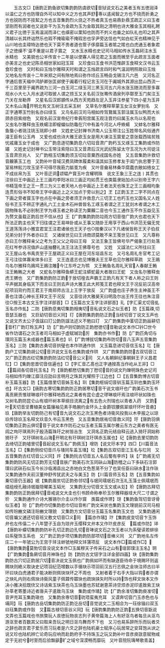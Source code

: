 <!-- { "loadSidebar": true } -->
　　玉古文□【唐韵正韵鱼欲切集韵韵防虞欲切音狱说文石之美者玉有五徳润泽以温仁之方也防理自外可以知中义之方也其声舒専以逺闻智之方也不挠而折勇之方也锐防而不技絜之方也五音集韵烈火烧之不热者真玉也易鼎卦鼎玉疏正义曰玉者坚刚而有润者也又说卦干为玉为金疏为玉为金取其刚之清明也诗大雅金玉其相礼聘义君子比徳于玉焉温润而泽仁也缜密以栗知也防而不刿义也垂之如队礼也叩之其声清越以长其终诎然乐也瑕不掩瑜瑜不掩瑕忠也孚尹旁达信也气如白虹天也精神见于山川地也圭璋特达徳也天下莫不贵者道也管子侈靡篇玉者隂之隂也白虎通玉者象君子之徳燥不温不重是以君子寳之　又水玉水精也史记司马相如传水玉磊砢注水玉水精也　又美貌也公羊传宣十二年是以使寡人得见君之玉面而微至乎此疏言玉面者亦美言之也史记陈丞相世家如冠玉耳　又珍食曰玉食书洪范惟辟玉食释文汉书云玉食珍食也　又时和曰玉烛尔雅释天时和谓之玉烛疏言四时和气温润明照故曰玉烛　又地名左传哀十二年宋郑之间有隙地焉曰弥作顷丘玉畅嵒戈锡注凡六邑　又河名正字通后晋天福中鸿胪卿张匡邺使于阗着行程记言玉河在于阗城外其源出昆山西流一千三百里至于阗界疏为三河一白玉河二绿玉河三黑玉河五六月水涨玉随流而至多寡视水小大七入月水退可取彼人谓之捞玉又关名前汉张骞传酒泉列亭鄣至玉门矣注玉门关在龙勒界　又星名后汉郎顗传从西方天苑趋左足入玉井注参星下四小星为玉井　又木名山海开明北有文玉树注五采玉树　又草名尔雅释草蒙玉女注女萝别名　又正字通寒玉竹别名亦曰绿玉　又鸟名前汉司马相如传驾鵞属玉郭注属玉似鸭而大长颈赤目紫绀色　又观名前汉宣帝纪行幸萯阳宫属玉观注晋灼曰属玉水鸟以名观也　又虫名尔雅释虫玉蛈蝪注即螲蟷似防鼄在穴中有盖今河北人呼蛈蝪　又蚌名尔雅释鱼蜃小者珧注珧玉珧即小蚌　又姓史记封禅书济南人公玉带注公玉姓带名风俗通齐濬王臣有公玉冉　又爱也成也诗大雅王欲玉女是用大谏注玉寳爱之意张载西铭贫贱忧戚庸玉女于成也　又广韵息逐切集韵息六切竝音肃广韵朽玉又琢玉工集韵或作防璛　又姓史记封禅书公玉带注索隠曰玉又音肃后汉光武纪陈留太守玉况为大司徒注玉音肃京兆人　又广韵相玉切集韵须玉切竝音粟西戎国名亦姓　又五音集韵许救切音齅篆玉工也　又韵补叶音域汉费凤碑体履柔和温其如玉修孝友于闺门执忠謇于王室易林鈆刀攻玉坚不可得尽我筋力胝茧为疾　又叶音龠易林桑华腐蠹衣敝如络女工不成丝帛为玉　又叶音迂洞颂韫产寳玉叶含耀明珠　说文王象三王之连丨其贯也注徐曰王中画近上王三画均李阳冰曰三画正均如贯王也类篇隶始加点以别帝王字六书精蕰帝王之王一贯三为义三者天地人也中画近上王者法天也珠王之王三画相均象连贯形俗书不知帝王字中画近上之义加点于旁以别之】玊【正韵玉玊二字不同点在下画之旁者寳玉字也点在中画之旁者须玊许救息六三切玊工也朽玉也又国名又人姓俗书玊玉不辨正字通礼六工土金木石艸兽皆名工琢玉者谓之玊工犹剡木者谓之木工因物殊名不必别制玊字为琢玉者之称读玊为粟齅二音也今玉工通作玉不作玉益见玉为赘文虽载正韵后世不信从也】王【广韵集韵韵防竝雨方切音徨广韵大也君也天下所法正韵主也天下归往谓之王易坤卦或从王事又随卦王用享于西山书洪范无偏无党王道荡荡诗小雅宜君宜王注君诸侯也王天子也○按秦汉以下凡诸侯皆称王天子伯叔兄弟分封于外者亦曰王　又诸侯世见曰王诗商颂莫敢不来王笺世见曰王　又凡尊称亦曰王尔雅释亲父之考为王父父之母曰王母　又法王象王皆佛号华严偈象王行处落花红岑参诗况值庐山逺抽簪礼法王注法王佛尊号也　又姓　又諡法仁义所往曰王　又王屋山名书禹贡至于王屋疏正义曰王屋在河东垣县东北　又弓名周礼冬官考工记王弓注往体寡来体多曰王　又王连逺志也见博雅夫王芏草也见尔雅释草疏　又王鴡鸟名尔雅释鸟鴡鸠王鴡注雕今江东呼之为鹗　又王鲔鱼名周礼天官人春献王鲔注王鲔鲔之大者　又蛇名尔雅释鱼蟒王蛇注蟒蛇最大者故曰王蛇　又虫名尔雅释虫虎王猬也　又广韵集韵韵防正韵于放切徨去声霸王正韵凡有天下者人称之曰王则平声据其身临天下而言曰王则去声诗大雅王此大邦笺王君也释文王于况反前汉高帝纪项羽背约而王君王于南郑师古注上王字于放反　又广韵盛也庄子养生主神虽王不善也注谓心神长王释文王于况反　又音往诗大雅昊天曰明及尔出王传王往也朱注音往○按王本古文玉字注详部首】□【玉篇古文玉字注详部首】玌【字汇渠尤切音虬玉名亦作虬】二防【唐韵息夷切集韵相夷切音私说文石之似玉者】防【玉篇疎切音瑟玉器也　又巨幼切音旧义同】玎【唐韵集韵韵防正韵当经切音丁说文玉声也　又说文齐太公子伋諡曰玎公韵防諡法述义不勉曰玎　又广韵集韵中茎切正韵甾耕切音朾广韵玎玲玉声】玏【广韵卢则切韵防正韵厯徳切音勒说文本作□钤□世今省作玏谓石之次玉者司马相如子虚赋瑊玏厉　集韵亦书作】防【广韵匹角切与璞同玉篇玉未成器也篇玉素也】玐【广韵博拔切集韵布防切音八玉声五音集韵玉名】三防【集韵古勇切音拱璧也本作珙通作拱　又玉篇息进切音信玉名】玒【唐韵户工切集韵胡公切音洪说文玉名也集韵或作珙　又广韵集韵韵防古双切音江又广韵正韵古红切集韵韵防沽红切音公义同　又人名朝鲜纪事朝鲜王子义昌君玒】□【集韵思晋切音信遍也】□【字汇音乙髙也正字通按髙当作屹从王非】□【篇闼各切音托玉名】玓【唐韵都厯切集韵丁厯切音的说文玓瓅明珠色史记司马相如传玓瓅江靡注应劭曰言明月之珠其光耀照于江边也】□【五音集韵博古切音补玉篇玉器】防【玉篇借里切音姊玉名】玔【集韵枢绢切音钏玉篇玉玔也集韵玉环也】玕古文□【唐韵古寒切集韵韵防正韵居寒切音干说文琅玕也广韵美石次玉书禹贡厥贡惟球琳琅玕尔雅释地西北之美者有昆仑虚之璆琳琅玕焉注琅玕状如珠也　又树名韵防昆仑山有琅玕树本草纲目流离之有五色火剂瑞也以青者入药　又韵叶天切音坚曹植美女篇攘袖见素手皓腕约金环头上金爵钗腰佩翠琅玕环叶音悬】玖【唐韵举友切韵防己有切音九说文石之次玉黑色者诗衞风投我以木李报之以琼玖传琼玖玉名释文玖音久书云玉黑色　又五音集韵居祐切音救义同】玗【唐韵羽俱切集韵正韵云俱切音于说文本作防石之似玉者玉篇玉属尔雅云东方之美者有医无闾之珣玗琪焉列子殷汤篇珠玗之树皆丛生　又洞名正韵元结自释云逃入猗玗洞始称猗玗子　又玗琪树名山海开明北有玗琪树注玗琪赤玉属也】玘【唐韵去里切韵防去绮切正韵墟里切音起说文玉名广韵佩玉】增防【说文玗本字】四□【川篇音法玉名】□【集韵侧绞切音爪与瑵同车盖玉瑵】玜【集韵古双切音江玉名与玒同　又五音集韵古红切音公义同】玝【集韵阮古切音五人名后蜀有李玝】玞【广韵甫无切集韵韵防风无切正韵芳无切音肤广韵美石次玉同砆山海防稽之山下多砆石注郭璞曰武砆石似玉今长沙临湘县出之赤地白文色葱茏不分了也吴任臣曰砆水注作玞　又集韵通作夫前汉董仲舒传犹武夫之与美玉】防【川篇音师玉名】防【五音集韵如乗切音仍玉器】珉【集韵眉贫切正韵弥邻切与珉同瓀珉石次玉礼玉藻士佩瓀珉而緼组绶孔融诗珉璇隠曜美玉韬光　又集韵无分切音文玉文或从彣】玠【唐韵古拜切集韵韵防正韵居拜切音戒说文大圭也引书顾命称奉玠玉尔雅释器珪大尺二寸谓之玠　又集韵通作介诗大雅锡尔介圭以作尔寳　类篇或作琾】玡【集韵鱼驾切音讶骨似玉者】玢【广韵府巾切集韵悲巾切竝音彬广韵文采状也集韵玉文理貌前汉司马相如传玢豳文磷注玢豳文理貌　又集韵方文切音分玉篇玉名集韵玉文也　又集韵逋闲切音斒又逋还切音班又敷文切音□义同　篇亦作璸】玣【集韵皮变切音卞玉饰弁也左传僖二十八年楚子玉自为琼弁玉缨释文弁本又作玣皮彦反　篇或作防】玤【唐韵补蠓切集韵韵防补孔切正韵边孔切音琫说文石之次玉者以为系璧读若蚌徐曰系璧饰玉系也　又广韵正韵步项切集韵韵防部项切音棒义同　又广韵地名左传庄二十一年虢公为王宫于玤注蚌虢地释文玤蒲项反　说文本作□篇或作□】【唐韵集韵莫勃切音没说文本作□玉属穆天子传采石之山有瑶郭璞注玉名】玥【广韵集韵鱼厥切音月神珠也】防【韵防古文钮字注详金部四画】玦【唐韵集韵韵防古穴切正韵居穴切音决说文玉佩也广韵佩如环而有缺逐臣待命于境赐环则返赐玦则絶义取诀史记项羽纪范增数以手循玦示项羽前汉五行志佩之金玦注师古曰半环曰玦白虎通君子能决断则佩玦玦环之不周也　又射者着于右手大指以钩者亦谓之玦礼内则右佩玦诗衞风童子佩韘传韘玦也疏玦挟矢时所以持饰也释文玦本又作决小雅决拾既佽又诗话紫玉玦茶也乌玉玦墨也苏轼谢恵茶诗空烦赤泥印逺致紫王玦孙莘老寄墨诗近者唐夫子逺致乌玉玦　集韵或作璚】玧【广韵余准切集韵庾准切音尹充耳玉集韵瑱也　又集韵余専切音玧珸蛮夷充耳　又谟奔切音门玉赤色也与璊同】珏【唐韵古岳切集韵韵防正韵讫岳切音觉说文二玉相合为一珏徐锴曰双玉曰珏集韵或作瑴　又篇古禄切音谷义同】玩【唐韵集韵韵防正韵五换切音翫说文弄也玉篇戏也书旅獒玩人丧徳玩物丧志列子黄帝篇海上人有好沤鸟者每旦从沤鸟游沤至者百数其父曰取来吾玩之明日沤鸟舞而不下也　又习也易系辞所乐而玩者爻之辞也疏言君子爱乐而习玩者是六爻之辞也陆机豪士赋序心玩居常之安耳饱从谀之说又珍也陆机辨亡论奇玩应响而赴韵府手不持珠玉之玩又韵补叶音彦庾敳意赋物咸定于无初兮时至而后验飘飖旷之域兮深漠畅而靡玩　又叶音院阮瑀琴歌青盖】
